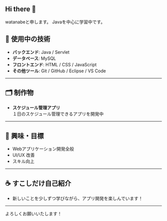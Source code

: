 ## Hi there 👋

<!--
**wata36/wata36** is a ✨ _special_ ✨ repository because its `README.md` (this file) appears on your GitHub profile.

Here are some ideas to get you started:

- 🔭 I’m currently working on ...
- 🌱 I’m currently learning ...
- 👯 I’m looking to collaborate on ...
- 🤔 I’m looking for help with ...
- 💬 Ask me about ...
- 📫 How to reach me: ...
- 😄 Pronouns: ...
- ⚡ Fun fact: ...
-->
watanabeと申します。
Javaを中心に学習中です。

## 🔧 使用中の技術

- **バックエンド**: Java / Servlet 
- **データベース**: MySQL
- **フロントエンド**: HTML / CSS / JavaScript
- **その他ツール**: Git / GitHub / Eclipse / VS Code
  
---
## 🗂️ 制作物

- **スケジュール管理アプリ**   
 １日のスケジュール管理できるアプリを開発中  
---


## 🎯 興味・目標

- Webアプリケーション開発全般
- UI/UX 改善
- スキル向上

---

## ☕ すこしだけ自己紹介

- 新しいことを少しずつ学びながら、アプリ開発を楽しんでいます！

---

よろしくお願いいたします！
